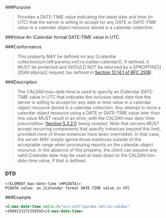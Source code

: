<!-- --- title: urn:ietf:params:xml:ns:caldav:max-date-time -->
<!-- --- link_title: CALDAV:max-date-time -->
<!-- --- current_spec: RFC 4791 -->
<!-- --- current_spec_rfc_number: 4791 -->
<!-- --- current_spec_rfc_section: 5.2.7 -->
<!-- --- xml_namespace: urn:ietf:params:xml:ns:caldav -->
<!-- --- xml_element: max-date-time -->
<!-- --- type: property -->
<!-- --- purpose:  Provides a DATE-TIME value indicating the latest date and time (in UTC) that the server is willing to accept for any DATE or DATE-TIME value in a calendar object resource stored in a calendar collection. -->
<!-- --- value: An iCalendar format DATE-TIME value in UTC -->
<!-- --- protected: MUST -->
<!-- --- allprop: SHOULD NOT -->
<!-- --- valid_for: [[urn:ietf:params:xml:ns:caldav:calendar]] -->

<!-- >>> property-summary-box --><!-- <<< -->

<!-- below is a list of common sections for property definitions. Adjust the list as needed. Don't forget to block-quote any text that's copied from the RFC -->

###Purpose
> Provides a DATE-TIME value indicating the latest date and time (in UTC) that the server is willing to accept for any DATE or DATE-TIME value in a calendar object resource stored in a calendar collection.

###Value
An iCalendar format DATE-TIME value in UTC

###Conformance
> This property MAY be defined on any [[calendar collection|urn:ietf:params:xml:ns:caldav:calendar]]. If defined, it MUST be protected and SHOULD NOT be returned by a [[PROPFIND]] [[DAV:allprop]] request (as defined in [Section 12.14.1 of RFC 2518](https://tools.ietf.org/html/rfc2518#section-12.14.1)).

###Description
> The CALDAV:max-date-time is used to specify an iCalendar DATE-TIME value in UTC that indicates the inclusive latest date that the server is willing to accept for any date or time value in a calendar object resource stored in a calendar collection.  Any attempt to store a calendar object resource using a DATE or DATE-TIME value later than this value MUST result in an error, with the CALDAV:max-date-time precondition ([Section 5.3.2.1](https://tools.ietf.org/html/rfc4791#section-5.3.2.1)) being violated.  Note that servers MUST accept recurring components that specify instances beyond this limit, provided none of those instances have been overridden. In that case, the server MAY simply ignore those instances outside of the acceptable range when processing reports on the calendar object resource. In the absence of this property, the client can assume any valid iCalendar date may be used at least down to the CALDAV:min-date-time value, if that is defined.

### DTD
> 
```
<!ELEMENT max-date-time (#PCDATA)>
PCDATA value: an iCalendar format DATE-TIME value in UTC
```

###Example
> 
>
```xml
<C:max-date-time xmlns:C="urn:ietf:params:xml:ns:caldav"
>20491231T235959Z</C:max-date-time>
```
